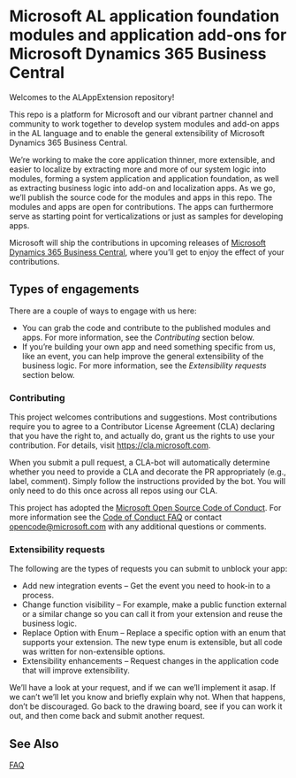 # Microsoft AL application foundation modules and application add-ons for Microsoft Dynamics 365 Business Central
Welcomes to the ALAppExtension repository!

This repo is a platform for Microsoft and our vibrant partner channel and community to work together to develop system modules and add-on apps in the AL language and to enable the general extensibility of Microsoft Dynamics 365 Business Central.

We’re working to make the core application thinner, more extensible, and easier to localize by extracting more and more of our system logic into modules, forming a system application and application foundation, as well as extracting business logic into add-on and localization apps. As we go, we’ll publish the source code for the modules and apps in this repo. The modules and apps are open for contributions. The apps can furthermore serve as starting point for verticalizations or just as samples for developing apps.

Microsoft will ship the contributions in upcoming releases of [Microsoft Dynamics 365 Business Central](https://dynamics.microsoft.com/en-us/business-central), where you’ll get to enjoy the effect of your contributions.

## Types of engagements
There are a couple of ways to engage with us here:  
  
* You can grab the code and contribute to the published modules and apps. For more information, see the _Contributing_ section below.  
* If you’re building your own app and need something specific from us, like an event, you can help improve the general extensibility of the business logic. For more information, see the _Extensibility requests_ section below.

### Contributing
This project welcomes contributions and suggestions.  Most contributions require you to agree to a Contributor License Agreement (CLA) declaring that you have the right to, and actually do, grant us
the rights to use your contribution. For details, visit https://cla.microsoft.com.

When you submit a pull request, a CLA-bot will automatically determine whether you need to provide a CLA and decorate the PR appropriately (e.g., label, comment). Simply follow the instructions
provided by the bot. You will only need to do this once across all repos using our CLA.

This project has adopted the [Microsoft Open Source Code of Conduct](https://opensource.microsoft.com/codeofconduct/). For more information see the [Code of Conduct FAQ](https://opensource.microsoft.com/codeofconduct/faq/) or contact [opencode@microsoft.com](mailto:opencode@microsoft.com) with any additional questions or comments.

### Extensibility requests
The following are the types of requests you can submit to unblock your app:  

* Add new integration events – Get the event you need to hook-in to a process.  
* Change function visibility – For example, make a public function external or a similar change so you can call it from your extension and reuse the business logic.  
* Replace Option with Enum – Replace a specific option with an enum that supports your extension. The new type enum is extensible, but all code was written for non-extensible options.  
* Extensibility enhancements – Request changes in the application code that will improve extensibility.  
  
We’ll have a look at your request, and if we can we’ll implement it asap. If we can’t we’ll let you know and briefly explain why not. When that happens, don’t be discouraged. Go back to the drawing board, see if you can work it out, and then come back and submit another request.

## See Also
[FAQ](FAQ.md)
